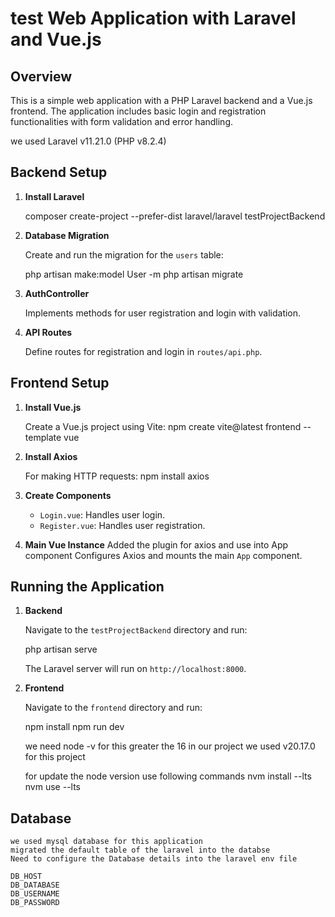 # test Web Application with Laravel and Vue.js

## Overview

This is a simple web application with a PHP Laravel backend and a Vue.js frontend. The application includes basic login and registration functionalities with form validation and error handling.

we used Laravel v11.21.0 (PHP v8.2.4) 

## Backend Setup

1. **Install Laravel**

    composer create-project --prefer-dist laravel/laravel testProjectBackend

2. **Database Migration**

    Create and run the migration for the `users` table:

    php artisan make:model User -m
    php artisan migrate

3. **AuthController**

    Implements methods for user registration and login with validation.

4. **API Routes**

    Define routes for registration and login in `routes/api.php`.


## Frontend Setup

1. **Install Vue.js**

    Create a Vue.js project using Vite:
    npm create vite@latest frontend --template vue

2. **Install Axios**

    For making HTTP requests:
    npm install axios

3. **Create Components**

    - `Login.vue`: Handles user login.
    - `Register.vue`: Handles user registration.

4. **Main Vue Instance**
    Added the plugin for axios and use into App component
    Configures Axios and mounts the main `App` component.

## Running the Application

1. **Backend**

    Navigate to the `testProjectBackend` directory and run:

    php artisan serve

    The Laravel server will run on `http://localhost:8000`.

2. **Frontend**

    Navigate to the `frontend` directory and run:

    npm install
    npm run dev

    we need node -v for this greater the 16 
    in our project we used v20.17.0 for this project

    for update the node version use following commands 
    nvm install --lts
    nvm use --lts

## Database

    we used mysql database for this application
    migrated the default table of the laravel into the databse 
    Need to configure the Database details into the laravel env file 
    
    DB_HOST
    DB_DATABASE
    DB_USERNAME
    DB_PASSWORD